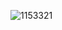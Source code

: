 
![1153321](https://user-images.githubusercontent.com/7897103/169252718-25937c49-2292-4115-890e-64080cab37df.jpg)



